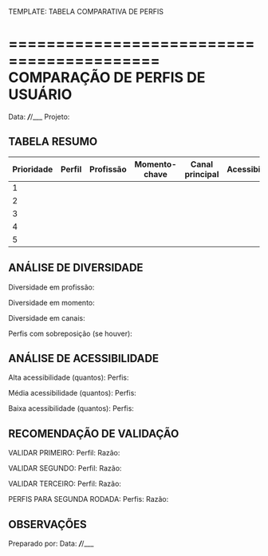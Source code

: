 TEMPLATE: TABELA COMPARATIVA DE PERFIS

==========================================
COMPARAÇÃO DE PERFIS DE USUÁRIO
==========================================

Data: ___/___/___
Projeto:


TABELA RESUMO
------------------------------------------

Prioridade | Perfil | Profissão | Momento-chave | Canal principal | Acessibilidade
-----------|--------|-----------|---------------|-----------------|---------------
1          |        |           |               |                 |
2          |        |           |               |                 |
3          |        |           |               |                 |
4          |        |           |               |                 |
5          |        |           |               |                 |


ANÁLISE DE DIVERSIDADE
------------------------------------------

Diversidade em profissão:


Diversidade em momento:


Diversidade em canais:


Perfis com sobreposição (se houver):



ANÁLISE DE ACESSIBILIDADE
------------------------------------------

Alta acessibilidade (quantos):
Perfis:

Média acessibilidade (quantos):
Perfis:

Baixa acessibilidade (quantos):
Perfis:


RECOMENDAÇÃO DE VALIDAÇÃO
------------------------------------------

VALIDAR PRIMEIRO:
Perfil:
Razão:


VALIDAR SEGUNDO:
Perfil:
Razão:


VALIDAR TERCEIRO:
Perfil:
Razão:


PERFIS PARA SEGUNDA RODADA:
Perfis:
Razão:


OBSERVAÇÕES
------------------------------------------




Preparado por:
Data: ___/___/___
